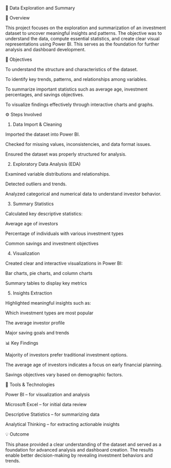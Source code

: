 🧩 Data Exploration and Summary

📖 Overview

This project focuses on the exploration and summarization of an investment dataset to uncover meaningful insights and patterns. The objective was to understand the data, compute essential statistics, and create clear visual representations using Power BI. This serves as the foundation for further analysis and dashboard development.

🎯 Objectives

To understand the structure and characteristics of the dataset.

To identify key trends, patterns, and relationships among variables.

To summarize important statistics such as average age, investment percentages, and savings objectives.

To visualize findings effectively through interactive charts and graphs.

⚙️ Steps Involved


1. Data Import & Cleaning

Imported the dataset into Power BI.

Checked for missing values, inconsistencies, and data format issues.

Ensured the dataset was properly structured for analysis.

2. Exploratory Data Analysis (EDA)

Examined variable distributions and relationships.

Detected outliers and trends.

Analyzed categorical and numerical data to understand investor behavior.

3. Summary Statistics

Calculated key descriptive statistics:

Average age of investors

Percentage of individuals with various investment types

Common savings and investment objectives

4. Visualization

Created clear and interactive visualizations in Power BI:

Bar charts, pie charts, and column charts

Summary tables to display key metrics

5. Insights Extraction

Highlighted meaningful insights such as:

Which investment types are most popular

The average investor profile

Major saving goals and trends

📊 Key Findings

Majority of investors prefer traditional investment options.

The average age of investors indicates a focus on early financial planning.

Savings objectives vary based on demographic factors.

🧠 Tools & Technologies

Power BI – for visualization and analysis

Microsoft Excel – for initial data review

Descriptive Statistics – for summarizing data

Analytical Thinking – for extracting actionable insights

💡 Outcome

This phase provided a clear understanding of the dataset and served as a foundation for advanced analysis and dashboard creation. The results enable better decision-making by revealing investment behaviors and trends.
